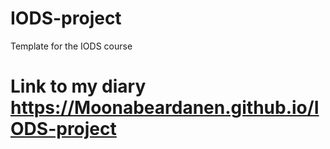 # IODS-project
Template for the IODS course
# Link to my diary https://Moonabeardanen.github.io/IODS-project
